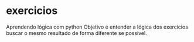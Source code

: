 # exercicios
Aprendendo lógica com python
Objetivo é entender a lógica dos exercícios buscar o mesmo resultado de forma diferente se possível.
